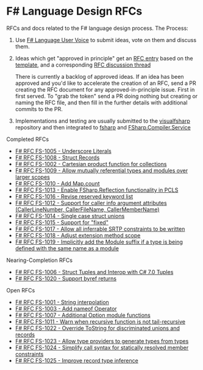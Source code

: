 F# Language Design RFCs 
=================

RFCs and docs related to the F# language design process. The Process:

1. Use [F# Language User Voice](http://fslang.uservoice.com) to submit ideas, vote on them and discuss them.

2. Ideas which get "approved in principle" get an [RFC entry](https://github.com/fsharp/FSharpLangDesign/tree/master/RFCs) based on the [template](https://github.com/fsharp/FSharpLangDesign/blob/master/RFC_template.md), and a corresponding [RFC discussion thread](https://github.com/fsharp/FSharpLangDesign/issues)

   There is currently a backlog of approved ideas. If an idea has been approved and you'd
   like to accelerate the creation of an RFC,  send a PR creating the RFC document for any approved-in-principle issue.
   First in first served.  To "grab the token" send a PR doing nothing but creating or naming the RFC file, and
   then fill in the further details with additional commits to the PR.

3. Implementations and testing are usually submitted to the [visualfsharp](https://github.com/Microsoft/visualfsharp/pulls) repository and then integrated to [fsharp](https://github.com/Microsoft/fsharp/fsharp) and  [FSharp.Compiler.Service](https://github.com/Microsoft/fsharp/FSharp.Compiler.Service)

Completed RFCs

* [F# RFC FS-1005 - Underscore Literals](https://github.com/fsharp/FSharpLangDesign/blob/master/RFCs/FS-1005-underscores-in-numeric-literals.md)
* [F# RFC FS-1008 - Struct Records](https://github.com/fsharp/FSharpLangDesign/blob/master/RFCs/FS-1008-struct-records.md)
* [F# RFC FS-1002 - Cartesian product function for collections](https://github.com/fsharp/FSharpLangDesign/blob/master/RFCs/FS-1002-cartesian-product-for-collections.md)
* [F# RFC FS-1009 - Allow mutually referential types and modules over larger scopes](https://github.com/fsharp/FSharpLangDesign/blob/master/RFCs/FS-1009-mutually-referential-types-and-modules-single-scope.md)
* [F# RFC FS-1010 - Add Map.count](https://github.com/fsharp/FSharpLangDesign/blob/master/RFCs/FS-1010-add-map-count.md)
* [F# RFC FS-1013 - Enable FSharp.Reflection functionality in PCLS](https://github.com/fsharp/FSharpLangDesign/blob/master/RFCs/FS-1013-enable-reflection-functionality-on-portable-profiles.md)
* [F# RFC FS-1016 - Revise reserved keyword list](https://github.com/fsharp/FSharpLangDesign/blob/master/RFCs/FS-1016-unreserve-keywords.md)
* [F# RFC FS-1012 - Support for caller info argument attributes (CallerLineNumber, CallerFileName, CallerMemberName)](https://github.com/fsharp/FSharpLangDesign/blob/master/RFCs/FS-1012-caller-info-attributes.md)
* [F# RFC FS-1014 - Single case struct unions](https://github.com/fsharp/FSharpLangDesign/blob/master/RFCs/FS-1014-struct-unions-single-case.md)
* [F# RFC FS-1015 - Support for "fixed"](https://github.com/fsharp/FSharpLangDesign/blob/master/RFCs/FS-1015-support-for-fixed.md)
* [F# RFC FS-1017 - Allow all inferrable SRTP constraints to be written](https://github.com/fsharp/FSharpLangDesign/blob/master/RFCs/FS-1017-fix-srtp-constraint-parsing.md)
* [F# RFC FS-1018 - Adjust extension method scope](https://github.com/fsharp/FSharpLangDesign/blob/master/RFCs/FS-1018-adjust-extensions-method-scope.md)
* [F# RFC FS-1019 - Implicitly add the Module suffix if a type is being defined with the same name as a module](https://github.com/fsharp/FSharpLangDesign/blob/master/RFCs/FS-1019-implicitly-add-the-module-suffix.md)

Nearing-Completion RFCs

* [F# RFC FS-1006 - Struct Tuples and Interop with C# 7.0 Tuples](https://github.com/fsharp/FSharpLangDesign/blob/master/RFCs/FS-1006-struct-tuples.md)
* [F# RFC FS-1020 - Support byref returns](https://github.com/fsharp/FSharpLangDesign/blob/master/RFCs/FS-1020-byref-returns.md)

Open RFCs

* [F# RFC FS-1001 - String interpolation](https://github.com/fsharp/FSharpLangDesign/blob/master/RFCs/FS-1001-StringInterpolation.md)
* [F# RFC FS-1003 - Add nameof Operator](https://github.com/fsharp/FSharpLangDesign/blob/master/RFCs/FS-1003-nameof-operator.md)
* [F# RFC FS-1007 - Additional Option module functions](https://github.com/fsharp/FSharpLangDesign/blob/master/RFCs/FS-1007-additional-Option-module-functions.md)
* [F# RFC FS-1011 - Warn when recursive function is not tail-recursive](https://github.com/fsharp/FSharpLangDesign/blob/master/RFCs/FS-1011-warn-on-recursive-without-tail-call.md)
* [F# RFC FS-1022 - Override  ToString  for discriminated unions and records](https://github.com/fsharp/FSharpLangDesign/blob/master/RFCs/FS-1022-override-ToString-for-discriminated-unions-and-records.md)
* [F# RFC FS-1023 - Allow type providers to generate types from types](https://github.com/fsharp/FSharpLangDesign/blob/master/RFCs/FS-1023-type-providers-generate-types-from-types.md)
* [F# RFC FS-1024 - Simplify call syntax for statically resolved member constraints](https://github.com/fsharp/FSharpLangDesign/blob/master/RFCs/FS-1024-simplify-call-syntax-for-statically-resolved-member-constraints.md)
* [F# RFC FS-1025 - Improve record type inference](https://github.com/fsharp/FSharpLangDesign/blob/master/RFCs/FS-1025-improve-record-type-inference.md)



